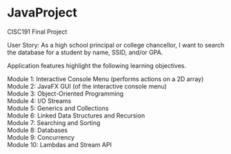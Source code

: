 # JavaProject
CISC191 Final Project

User Story: As a high school principal or college chancellor, I want to search the database for a student by name, SSID, and/or GPA.

Application features highlight the following learning objectives.

Module 1: Interactive Console Menu (performs actions on a 2D array)    
Module 2: JavaFX GUI (of the interactive console menu)    
Module 3: Object-Oriented Programming    
Module 4: I/O Streams    
Module 5: Generics and Collections    
Module 6: Linked Data Structures and Recursion    
Module 7: Searching and Sorting    
Module 8: Databases    
Module 9: Concurrency    
Module 10: Lambdas and Stream API    

